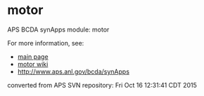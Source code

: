 # motor
APS BCDA synApps module: motor

For more information, see:
*  [main page](http://htmlpreview.github.io/?https://github.com/epics-modules/motor/blob/master/documentation/index.html)
*  [motor wiki](https://github.com/epics-modules/motor/wiki)
*  http://www.aps.anl.gov/bcda/synApps

converted from APS SVN repository: Fri Oct 16 12:31:41 CDT 2015
